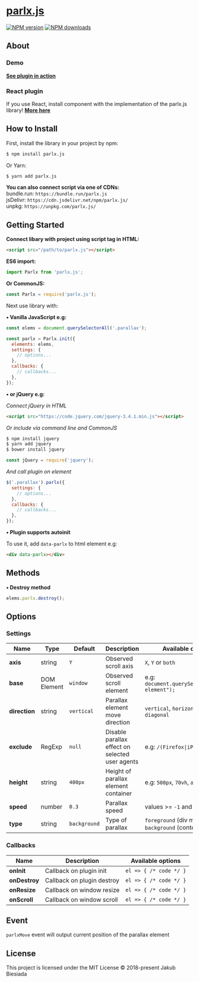 # [parlx.js](https://github.com/parlx-js/parlx.js)

[![NPM version](http://img.shields.io/npm/v/parlx.js.svg?style=flat-square)](https://www.npmjs.com/package/parlx.js)
[![NPM downloads](http://img.shields.io/npm/dm/parlx.js.svg?style=flat-square)](https://www.npmjs.com/package/parlx.js)

## About

### Demo

**[See plugin in action](https://parlx-js.github.io/parlx.js/)**

### React plugin

If you use React, install component with the implementation of the parlx.js library!
**[More here](https://github.com/parlx-js/react-parlx/)**

## How to Install

First, install the library in your project by npm:

```sh
$ npm install parlx.js
```

Or Yarn:

```sh
$ yarn add parlx.js
```

**You can also connect script via one of CDNs:**<br>
bundle.run: `https://bundle.run/parlx.js`<br>
jsDelivr: `https://cdn.jsdelivr.net/npm/parlx.js/`<br>
unpkg: `https://unpkg.com/parlx.js/`

## Getting Started

**Connect libary with project using script tag in HTML:**

```html
<script src="/path/to/parlx.js"></script>
```

**ES6 import:**

```js
import Parlx from 'parlx.js';
```

**Or CommonJS:**

```js
const Parlx = require('parlx.js');
```

Next use library with:

**&bull; Vanilla JavaScript e.g:**

```js
const elems = document.querySelectorAll('.parallax');

const parlx = Parlx.init({
  elements: elems,
  settings: {
    // options...
  },
  callbacks: {
    // callbacks...
  },
});
```

**&bull; or jQuery e.g:**

_Connect jQuery in HTML_

```html
<script src="https://code.jquery.com/jquery-3.4.1.min.js"></script>
```

_Or include via command line and CommonJS_

```sh
$ npm install jquery
$ yarn add jquery
$ bower install jquery
```

```js
const jQuery = require('jquery');
```

_And call plugin on element_

```js
$('.parallax').parlx({
  settings: {
    // options...
  },
  callbacks: {
    // callbacks...
  },
});
```

**&bull; Plugin supports autoinit**

To use it, add `data-parlx` to html element e.g:

```html
<div data-parlx></div>
```

## Methods

**&bull; Destroy method**

```js
elems.parlx.destroy();
```

## Options

### Settings

| Name          | Type        | Default      | Description                                     | Available options                                    |
| ------------- | ----------- | ------------ | ----------------------------------------------- | ---------------------------------------------------- |
| **axis**      | string      | `Y`          | Observed scroll axis                            | `X`, `Y` or `both`                                   |
| **base**      | DOM Element | `window`     | Observed scroll element                         | e.g: `document.querySelector("#my-element");`        |
| **direction** | string      | `vertical`   | Parallax element move direction                 | `vertical`, `horizontal`, `diagonal`                 |
| **exclude**   | RegExp      | `null`       | Disable parallax effect on selected user agents | e.g: <code>/(Firefox&#124;iPad)/</code>              |
| **height**    | string      | `400px`      | Height of parallax element container            | e.g: `500px`, `70vh`, `auto`                         |
| **speed**     | number      | `0.3`        | Parallax speed                                  | values >= `-1` and <= `1`                            |
| **type**      | string      | `background` | Type of parallax                                | `foreground` (div move), `background` (content move) |

### Callbacks

| Name          | Description                | Available options      |
| ------------- | -------------------------- | ---------------------- |
| **onInit**    | Callback on plugin init    | `el => { /* code */ }` |
| **onDestroy** | Callback on plugin destroy | `el => { /* code */ }` |
| **onResize**  | Callback on window resize  | `el => { /* code */ }` |
| **onScroll**  | Callback on window scroll  | `el => { /* code */ }` |

## Event

`parlxMove` event will output current position of the parallax element

## License

This project is licensed under the MIT License © 2018-present Jakub Biesiada
